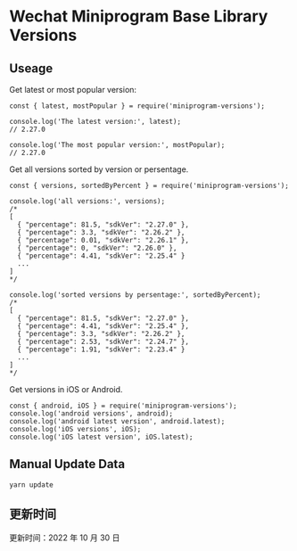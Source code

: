 
# Wechat Miniprogram Base Library Versions

## Useage

Get latest or most popular version:

```;
const { latest, mostPopular } = require('miniprogram-versions');

console.log('The latest version:', latest);
// 2.27.0

console.log('The most popular version:', mostPopular);
// 2.27.0

```

Get all versions sorted by version or persentage.

```
const { versions, sortedByPercent } = require('miniprogram-versions');

console.log('all versions:', versions);
/*
[
  { "percentage": 81.5, "sdkVer": "2.27.0" },
  { "percentage": 3.3, "sdkVer": "2.26.2" },
  { "percentage": 0.01, "sdkVer": "2.26.1" },
  { "percentage": 0, "sdkVer": "2.26.0" },
  { "percentage": 4.41, "sdkVer": "2.25.4" }
  ...
]
*/

console.log('sorted versions by persentage:', sortedByPercent);
/*
[
  { "percentage": 81.5, "sdkVer": "2.27.0" },
  { "percentage": 4.41, "sdkVer": "2.25.4" },
  { "percentage": 3.3, "sdkVer": "2.26.2" },
  { "percentage": 2.53, "sdkVer": "2.24.7" },
  { "percentage": 1.91, "sdkVer": "2.23.4" }
  ...
]
*/
```

Get versions in iOS or Android.

```
const { android, iOS } = require('miniprogram-versions');
console.log('android versions', android);
console.log('android latest version', android.latest);
console.log('iOS versions', iOS);
console.log('iOS latest version', iOS.latest);
```

## Manual Update Data

```
yarn update
```

## 更新时间

更新时间：2022 年 10 月 30 日
